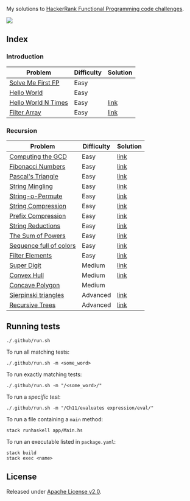 My solutions to [HackerRank Functional Programming code challenges](https://www.hackerrank.com/domains/fp).

[![](https://github.com/asarkar/hackerrank-fp-haskell/workflows/CI/badge.svg)](https://github.com/asarkar/hackerrank-fp-haskell/actions)

## Index

### Introduction

| Problem                 | Difficulty | Solution |
|-------------------------|------------|----------|
| [Solve Me First FP](problems/Introduction/solve-me-first.pdf) | Easy | |
| [Hello World](problems/Introduction/hello-world.pdf) | Easy | |
| [Hello World N Times](problems/Introduction/hello-world-n-times.pdf) | Easy | [link](src/Introduction/HelloWorldN.hs) |
| [Filter Array](problems/Introduction/filter-array.pdf) | Easy | [link](src/Introduction/FilterArray.hs) |

### Recursion

| Problem                 | Difficulty | Solution |
|-------------------------|------------|----------|
| [Computing the GCD](problems/Recursion/gcd.pdf) | Easy | [link](src/Recursion/GCD.hs)
| [Fibonacci Numbers](problems/Recursion/fibonacci-numbers.pdf) | Easy | [link](src/Recursion/Fibonacci.hs) |
| [Pascal's Triangle](problems/Recursion/pascals-triangle.pdf) | Easy | [link](src/Recursion/PascalsTriangle.hs) |
| [String Mingling](problems/Recursion/string-mingling.pdf) | Easy | [link](src/Recursion/StrMingling.hs) |
| [String-o-Permute](problems/Recursion/string-o-permute.pdf) | Easy | [link](src/Recursion/StrPermutation.hs) |
| [String Compression](problems/Recursion/string-compression.pdf) | Easy | [link](src/Recursion/StrCompression.hs) |
| [Prefix Compression](problems/Recursion/prefix-compression.pdf) | Easy | [link](src/Recursion/PrefixCompression.hs) |
| [String Reductions](problems/Recursion/string-reductions.pdf) | Easy | [link](src/Recursion/StrReduction.hs) |
| [The Sum of Powers](problems/Recursion/sum-of-powers.pdf) | Easy | [link](src/Recursion/SumOfPowers.hs) |
| [Sequence full of colors](problems/Recursion/sequence-full-of-colors.pdf) | Easy | [link](src/Recursion/ColorSeq.hs) |
| [Filter Elements](problems/Recursion/filter-elements.pdf) | Easy | [link](src/Recursion/FilterElements.hs) |
| [Super Digit](problems/Recursion/super-digit.pdf) | Medium | [link](src/Recursion/SuperDigit.hs) |
| [Convex Hull](problems/Recursion/convex-hull.pdf) | Medium | [link](src/Recursion/ConvexHull.hs) |
| [Concave Polygon](problems/Recursion/concave-polygon.pdf) | Medium | |
| [Sierpinski triangles](problems/Recursion/sierpinski-triangles.pdf) | Advanced | [link](src/Recursion/SierpinskiTriangle.hs) |
| [Recursive Trees](problems/Recursion/fractal-trees.pdf) | Advanced | [link](src/Recursion/FractalTrees.hs) |

## Running tests

```
./.github/run.sh
```

To run all matching tests:
```
./.github/run.sh -m <some_word>
```

To run exactly matching tests:
```
./.github/run.sh -m "/<some_word>/"
```

To run a _specific test_:
```
./.github/run.sh -m "/Ch11/evaluates expression/eval/"
```

To run a file containing a `main` method:
```
stack runhaskell app/Main.hs
```

To run an executable listed in `package.yaml`:
```
stack build
stack exec <name>
```

## License

Released under [Apache License v2.0](LICENSE).
